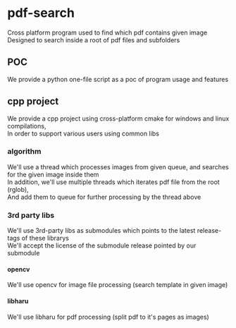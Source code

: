 # pdf-search
Cross platform program used to find which pdf contains given image <br />
Designed to search inside a root of pdf files and subfolders

## POC
We provide a python one-file script as a poc of program usage and features

## cpp project
We provide a cpp project using cross-platform cmake for windows and linux compilations, <br />
In order to support various users using common libs

### algorithm
We'll use a thread which processes images from given queue, and searches for the given image inside them <br />
In addition, we'll use multiple threads which iterates pdf file from the root (rglob), <br />
And add them to queue for further processing by the thread above

### 3rd party libs
We'll use 3rd-party libs as submodules which points to the latest release-tags of these librarys <br />
We'll accept the license of the submodule release pointed by our submodule

#### opencv
We'll use opencv for image file processing (search template in given image)

#### libharu
We'll use libharu for pdf processing (split pdf to it's pages as images)
